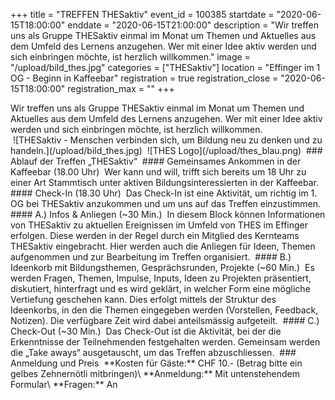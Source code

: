 +++
title = "TREFFEN THESaktiv"
event_id = 100385
startdate = "2020-06-15T18:00:00"
enddate = "2020-06-15T21:00:00"
description = "Wir treffen uns als Gruppe THESaktiv einmal im Monat um Themen und Aktuelles aus dem Umfeld des Lernens anzugehen. Wer mit einer Idee aktiv werden und sich einbringen möchte, ist herzlich willkommen."
image = "/upload/bild_thes.jpg"
categories = ["THESaktiv"]
location = "Effinger im 1 OG - Beginn in Kaffeebar"
registration = true
registration_close = "2020-06-15T18:00:00"
registration_max = ""
+++
<div class="lead">
Wir treffen uns als Gruppe THESaktiv einmal im Monat um Themen und Aktuelles aus dem Umfeld des Lernens anzugehen. Wer mit einer Idee aktiv werden und sich einbringen möchte, ist herzlich willkommen. 
</div>
﻿
![THESaktiv - Menschen verbinden sich, um Bildung neu zu denken und zu handeln.](/upload/bild_thes.jpg)
﻿
![THES Logo](/upload/thes_blau.png)
﻿
### Ablauf  der Treffen „THESaktiv“
﻿
#### Gemeinsames Ankommen in der Kaffeebar (18.00 Uhr)
﻿
Wer kann und will, trifft sich bereits um 18 Uhr zu einer Art Stammtisch unter aktiven Bildungsinteressierten in der Kaffeebar.
﻿
#### Check-In (18.30 Uhr)
﻿
Das Check-In ist eine Aktivität, um richtig im 1. OG bei THESaktiv anzukommen und um uns auf das Treffen einzustimmen.
﻿
#### A.) Infos & Anliegen (~30 Min.)
﻿
In diesem Block können Informationen von THESaktiv zu aktuellen Ereignissen im Umfeld von THES im Effinger erfolgen. 
Diese werden in der Regel durch ein Mitglied des Kernteams THESaktiv eingebracht. Hier werden auch die Anliegen für Ideen, Themen aufgenommen und zur Bearbeitung im Treffen organisiert.
﻿
#### B.) Ideenkorb mit Bildungsthemen, Gesprächsrunden, Projekte (~60 Min.)
﻿
Es werden Fragen, Themen, Impulse, Inputs, Ideen zu Projekten präsentiert, diskutiert, hinterfragt und es wird geklärt, in welcher Form eine mögliche Vertiefung geschehen kann. Dies erfolgt mittels der Struktur des Ideenkorbs, in den die Themen eingegeben werden (Vorstellen, Feedback, Notizen). Die verfügbare Zeit wird dabei anteilsmässig aufgeteilt.
﻿
#### C.) Check-Out (~30 Min.)
﻿
Das Check-Out ist die Aktivität, bei der die Erkenntnisse der Teilnehmenden festgehalten werden. 
Gemeinsam werden die „Take aways“ ausgetauscht, um das Treffen abzuschliessen.
﻿
### Anmeldung und Preis
﻿
**Kosten für Gäste:** CHF 10.- (Betrag bitte ein gelbes Zehnernötli mitbringen)\
**Anmeldung:** Mit untenstehendem Formular\
**Fragen:** An <mailto:markus@effinger.ch>

